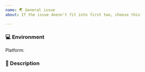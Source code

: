 ```yaml
---
name: 🌏 General issue
about: If the issue doesn't fit into first two, choose this

---
```

<!-- Before submitting a new issue, please make sure that the same issue has not been created already -->

### 💻 Environment
<!-- Let us know the platform you would like the improvement to be in -->

Platform: <!-- macOS/Windows/Linux -->


### 📒 Description
<!-- Short and concise description of the imporovement/feature -->
